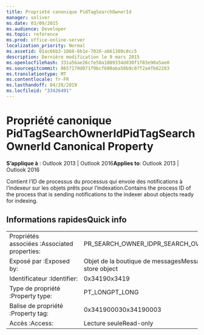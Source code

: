 ```yaml
---
title: Propriété canonique PidTagSearchOwnerId
manager: soliver
ms.date: 03/09/2015
ms.audience: Developer
ms.topic: reference
ms.prod: office-online-server
localization_priority: Normal
ms.assetid: 01ac66b3-1868-6b1e-7026-ab61380c8cc5
description: Dernière modification le 9 mars 2015
ms.openlocfilehash: 331a56ae26cfe50a1889334dd30f1f83e90a5ae0
ms.sourcegitcommit: 8657170d071f9bcf680aba50b9c07f2a4fb82283
ms.translationtype: MT
ms.contentlocale: fr-FR
ms.lasthandoff: 04/28/2019
ms.locfileid: "33426491"
---
```

# <a name="pidtagsearchownerid-canonical-property"></a><span data-ttu-id="0fac7-103">Propriété canonique PidTagSearchOwnerId</span><span class="sxs-lookup"><span data-stu-id="0fac7-103">PidTagSearchOwnerId Canonical Property</span></span>

  
  
<span data-ttu-id="0fac7-104">**S’applique à** : Outlook 2013 | Outlook 2016</span><span class="sxs-lookup"><span data-stu-id="0fac7-104">**Applies to**: Outlook 2013 | Outlook 2016</span></span> 
  
<span data-ttu-id="0fac7-105">Contient l’ID de processus du processus qui envoie des notifications à l’indexeur sur les objets prêts pour l’indexation.</span><span class="sxs-lookup"><span data-stu-id="0fac7-105">Contains the process ID of the process that is sending notifications to the indexer about objects ready for indexing.</span></span>
  
## <a name="quick-info"></a><span data-ttu-id="0fac7-106">Informations rapides</span><span class="sxs-lookup"><span data-stu-id="0fac7-106">Quick info</span></span>

|||
|:-----|:-----|
|<span data-ttu-id="0fac7-107">Propriétés associées :</span><span class="sxs-lookup"><span data-stu-id="0fac7-107">Associated properties:</span></span>  <br/> |<span data-ttu-id="0fac7-108">PR_SEARCH_OWNER_ID</span><span class="sxs-lookup"><span data-stu-id="0fac7-108">PR_SEARCH_OWNER_ID</span></span>  <br/> |
|<span data-ttu-id="0fac7-109">Exposé par :</span><span class="sxs-lookup"><span data-stu-id="0fac7-109">Exposed by:</span></span>  <br/> |<span data-ttu-id="0fac7-110">Objet de la boutique de messages</span><span class="sxs-lookup"><span data-stu-id="0fac7-110">Message store object</span></span>  <br/> |
|<span data-ttu-id="0fac7-111">Identificateur :</span><span class="sxs-lookup"><span data-stu-id="0fac7-111">Identifier:</span></span>  <br/> |<span data-ttu-id="0fac7-112">0x3419</span><span class="sxs-lookup"><span data-stu-id="0fac7-112">0x3419</span></span>  <br/> |
|<span data-ttu-id="0fac7-113">Type de propriété :</span><span class="sxs-lookup"><span data-stu-id="0fac7-113">Property type:</span></span>  <br/> |<span data-ttu-id="0fac7-114">PT_LONG</span><span class="sxs-lookup"><span data-stu-id="0fac7-114">PT_LONG</span></span>  <br/> |
|<span data-ttu-id="0fac7-115">Balise de propriété :</span><span class="sxs-lookup"><span data-stu-id="0fac7-115">Property tag:</span></span>  <br/> |<span data-ttu-id="0fac7-116">0x34190003</span><span class="sxs-lookup"><span data-stu-id="0fac7-116">0x34190003</span></span>  <br/> |
|<span data-ttu-id="0fac7-117">Accès :</span><span class="sxs-lookup"><span data-stu-id="0fac7-117">Access:</span></span>  <br/> |<span data-ttu-id="0fac7-118">Lecture seule</span><span class="sxs-lookup"><span data-stu-id="0fac7-118">Read-only</span></span>  <br/> |
   

